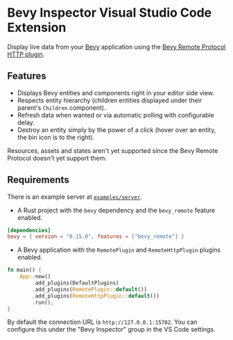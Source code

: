# Bevy Inspector Visual Studio Code Extension

Display live data from your [Bevy](https://bevyengine.org/) application using the [Bevy Remote Protocol HTTP plugin](https://docs.rs/bevy_remote/latest/bevy_remote/).

## Features

- Displays Bevy entities and components right in your editor side view.
- Respects entity hierarchy (children entities displayed under their parent's `Children` component).
- Refresh data when wanted or via automatic polling with configurable delay.
- Destroy an entity simply by the power of a click (hover over an entity, the bin icon is to the right).

Resources, assets and states aren't yet supported since the Bevy Remote Protocol doesn't yet support them.

## Requirements

There is an example server at [`examples/server`](./examples/server/).

- A Rust project with the `bevy` dependency and the `bevy_remote` feature enabled.

```toml
[dependencies]
bevy = { version = "0.15.0", features = ["bevy_remote"] }
```

- A Bevy application with the `RemotePlugin` and `RemoteHttpPlugin` plugins enabled.

```rust
fn main() {
    App::new()
        .add_plugins(DefaultPlugins)
        .add_plugins(RemotePlugin::default())
        .add_plugins(RemoteHttpPlugin::default())
        .run();
}
```

By default the connection URL is `http://127.0.0.1:15702`. You can configure this under the "Bevy Inspector" group in the VS Code settings.
